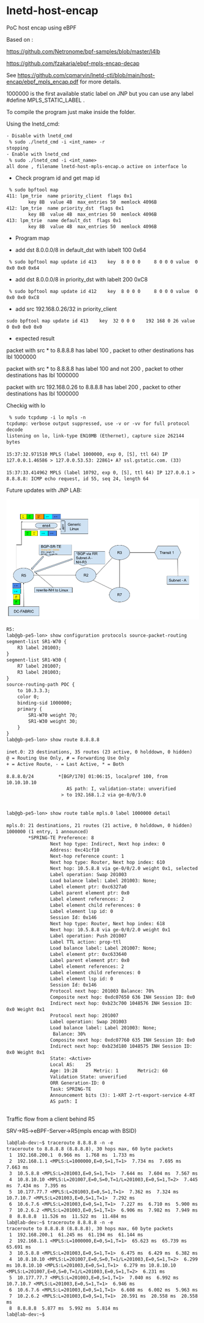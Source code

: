 # lnetd-host-encap
PoC host encap using eBPF 

Based on :

https://github.com/Netronome/bpf-samples/blob/master/l4lb

https://github.com/fzakaria/ebpf-mpls-encap-decap


See https://github.com/cpmarvin/lnetd-ctl/blob/main/host-encap/ebpf_mpls_encap.pdf for more details.

1000000 is the first available static label on JNP but you can use any label #define MPLS_STATIC_LABEL <X>.
    
To compile the program just make inside the folder.
 
Using the lnetd_cmd:

```
- Disable with lnetd_cmd
 % sudo ./lnetd_cmd -i <int_name> -r
stopping
- Enable with lnetd_cmd 
 % sudo ./lnetd_cmd -i <int_name>   
all done , filename lnetd-host-mpls-encap.o active on interface lo
```

- Check program id and get map id 

```
 % sudo bpftool map       
411: lpm_trie  name priority_client  flags 0x1
        key 8B  value 4B  max_entries 50  memlock 4096B
412: lpm_trie  name priority_dst  flags 0x1
        key 8B  value 4B  max_entries 50  memlock 4096B
413: lpm_trie  name default_dst  flags 0x1
        key 8B  value 4B  max_entries 50  memlock 4096B

```

- Program map

* add dst 8.0.0.0/8 in default_dst with labelt 100 0x64
```
 % sudo bpftool map update id 413    key  8 0 0 0     8 0 0 0 value  0 0x0 0x0 0x64 

```
* add dst 8.0.0.0/8 in priority_dst with labelt 200 0xC8
```
 % sudo bpftool map update id 412    key  8 0 0 0     8 0 0 0 value  0 0x0 0x0 0xC8

```
* add src 192.168.0.26/32 in priority_client 
```
sudo bpftool map update id 413    key  32 0 0 0    192 168 0 26 value  0 0x0 0x0 0x0
```

* expected result 

packet with src * to 8.8.8.8 has label 100 , packet to other destinations has lbl 1000000

packet with src * to 8.8.8.8 has label 100 and not 200 , packet to other destinations has lbl 1000000

packet with src 192.168.0.26 to 8.8.8.8 has label 200 , packet to other destinations has lbl 1000000


Checkig with lo 

```
 % sudo tcpdump -i lo mpls -n 
tcpdump: verbose output suppressed, use -v or -vv for full protocol decode
listening on lo, link-type EN10MB (Ethernet), capture size 262144 bytes

15:37:32.971510 MPLS (label 1000000, exp 0, [S], ttl 64) IP 127.0.0.1.46586 > 127.0.0.53.53: 22861+ A? ssl.gstatic.com. (33)

15:37:33.414962 MPLS (label 10792, exp 0, [S], ttl 64) IP 127.0.0.1 > 8.8.8.8: ICMP echo request, id 55, seq 24, length 64
```


    
Future updates with JNP LAB:

![LnetD-HOST](/images/lnetd-host-ctl.png)

```
R5:
lab@gb-pe5-lon> show configuration protocols source-packet-routing                  
segment-list SR1-W70 {
    R3 label 201003;
}
segment-list SR1-W30 {
    R7 label 201007;
    R3 label 201003;
}
source-routing-path POC {
    to 10.3.3.3;
    color 0;
    binding-sid 1000000;
    primary {
        SR1-W70 weight 70;
        SR1-W30 weight 30;
    }
}
lab@gb-pe5-lon> show route 8.8.8.8 

inet.0: 23 destinations, 35 routes (23 active, 0 holddown, 0 hidden)
@ = Routing Use Only, # = Forwarding Use Only
+ = Active Route, - = Last Active, * = Both

8.8.8.0/24         *[BGP/170] 01:06:15, localpref 100, from 10.10.10.10
                      AS path: I, validation-state: unverified
                    > to 192.168.1.2 via ge-0/0/3.0


lab@gb-pe5-lon> show route table mpls.0 label 1000000 detail                        

mpls.0: 21 destinations, 21 routes (21 active, 0 holddown, 0 hidden)
1000000 (1 entry, 1 announced)
        *SPRING-TE Preference: 8
                Next hop type: Indirect, Next hop index: 0
                Address: 0xc41cf10
                Next-hop reference count: 1
                Next hop type: Router, Next hop index: 610
                Next hop: 10.5.8.8 via ge-0/0/2.0 weight 0x1, selected
                Label operation: Swap 201003
                Load balance label: Label 201003: None; 
                Label element ptr: 0xc6327a0
                Label parent element ptr: 0x0
                Label element references: 2
                Label element child references: 0
                Label element lsp id: 0
                Session Id: 0x146
                Next hop type: Router, Next hop index: 618
                Next hop: 10.5.8.8 via ge-0/0/2.0 weight 0x1
                Label operation: Push 201007
                Label TTL action: prop-ttl
                Load balance label: Label 201007: None; 
                Label element ptr: 0xc633640
                Label parent element ptr: 0x0
                Label element references: 2
                Label element child references: 0
                Label element lsp id: 0
                Session Id: 0x146
                Protocol next hop: 201003 Balance: 70%
                Composite next hop: 0xdc07650 636 INH Session ID: 0x0
                Indirect next hop: 0xb23c700 1048576 INH Session ID: 0x0 Weight 0x1
                Protocol next hop: 201007 
                Label operation: Swap 201003
                Load balance label: Label 201003: None; 
                 Balance: 30%
                Composite next hop: 0xdc07760 635 INH Session ID: 0x0
                Indirect next hop: 0xb23d180 1048575 INH Session ID: 0x0 Weight 0x1
                State: <Active>
                Local AS:    25 
                Age: 19:28      Metric: 1       Metric2: 60 
                Validation State: unverified 
                ORR Generation-ID: 0 
                Task: SPRING-TE
                Announcement bits (3): 1-KRT 2-rt-export-service 4-RT 
                AS path: I 
                
```

Traffic flow from a client behind R5 

SRV->R5->eBPF-Server->R5(mpls encap with BSID)

```
lab@lab-dev:~$ traceroute 8.8.8.8 -n -e 
traceroute to 8.8.8.8 (8.8.8.8), 30 hops max, 60 byte packets
 1  192.168.200.1  0.966 ms  1.768 ms  1.733 ms
 2  192.168.1.1 <MPLS:L=1000000,E=0,S=1,T=1>  7.734 ms  7.695 ms  7.663 ms
 3  10.5.8.8 <MPLS:L=201003,E=0,S=1,T=1>  7.644 ms  7.604 ms  7.567 ms
 4  10.8.10.10 <MPLS:L=201007,E=0,S=0,T=1/L=201003,E=0,S=1,T=2>  7.445 ms  7.434 ms  7.395 ms
 5  10.177.77.7 <MPLS:L=201003,E=0,S=1,T=1>  7.362 ms  7.324 ms 10.7.10.7 <MPLS:L=201003,E=0,S=1,T=1>  7.292 ms
 6  10.6.7.6 <MPLS:L=201003,E=0,S=1,T=1>  7.227 ms  6.710 ms  5.900 ms
 7  10.2.6.2 <MPLS:L=201003,E=0,S=1,T=1>  6.906 ms  7.982 ms  7.949 ms
 8  8.8.8.8  11.526 ms  11.522 ms  11.484 ms
lab@lab-dev:~$ traceroute 8.8.8.8 -n -e 
traceroute to 8.8.8.8 (8.8.8.8), 30 hops max, 60 byte packets
 1  192.168.200.1  61.245 ms  61.194 ms  61.144 ms
 2  192.168.1.1 <MPLS:L=1000000,E=0,S=1,T=1>  65.623 ms  65.739 ms  65.691 ms
 3  10.5.8.8 <MPLS:L=201003,E=0,S=1,T=1>  6.475 ms  6.429 ms  6.382 ms
 4  10.8.10.10 <MPLS:L=201007,E=0,S=0,T=1/L=201003,E=0,S=1,T=2>  6.299 ms 10.8.10.10 <MPLS:L=201003,E=0,S=1,T=1>  6.279 ms 10.8.10.10 <MPLS:L=201007,E=0,S=0,T=1/L=201003,E=0,S=1,T=2>  6.231 ms
 5  10.177.77.7 <MPLS:L=201003,E=0,S=1,T=1>  7.040 ms  6.992 ms 10.7.10.7 <MPLS:L=201003,E=0,S=1,T=1>  6.946 ms
 6  10.6.7.6 <MPLS:L=201003,E=0,S=1,T=1>  6.608 ms  6.002 ms  5.963 ms
 7  10.2.6.2 <MPLS:L=201003,E=0,S=1,T=1>  20.591 ms  20.558 ms  20.558 ms
 8  8.8.8.8  5.877 ms  5.992 ms  5.814 ms
lab@lab-dev:~$
```

